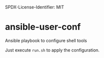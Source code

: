 SPDX-License-Identifier: MIT

# ansible-user-conf
Ansible playbook to configure shell tools

Just execute `run.sh` to apply the configuration.